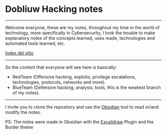 # Dobliuw Hacking notes 

-----

Welcome everyone, these are my notes, throughout my time in the world of technology, more specifically in Cybersecurity, I took the trouble to make explanatory notes of the concepts learned, uses made, technologies and automated tools learned, etc.

[Index del sitio](Notes_Index)

----

So the content that everyone will see here is basically:
- RedTeam (Offensive hacking, exploits, privilege escalations, technologies, protocols, networks and more).
- BlueTeam (Defensive hacking, analysis, tools, this is the weakest branch of my notes).

-----

I invite you to clone the repository and use the [Obsidian](https://obsidian.md/) tool to read or/and modify the notes.

PS: The notes were made in Obsidian with the [Excalidraw](https://excalidraw.com/) Plugin and the Border theme